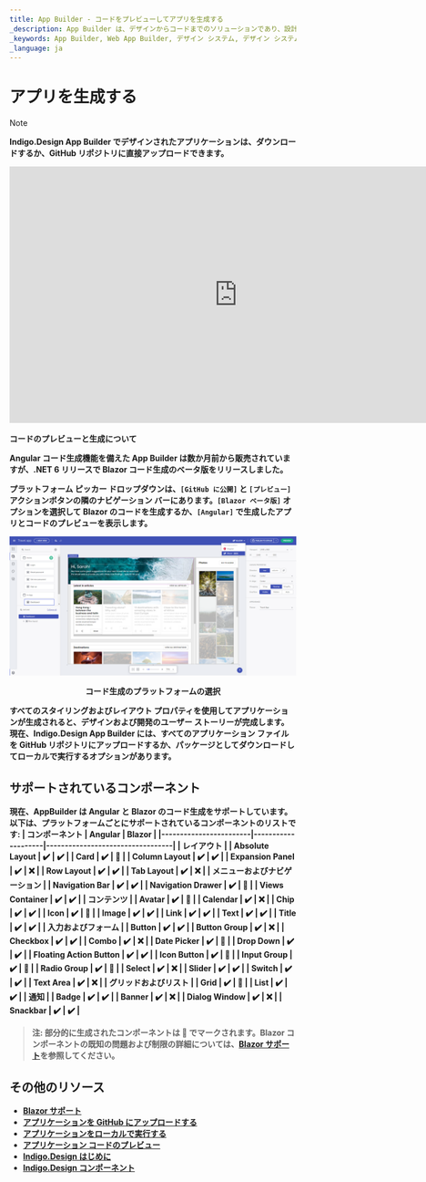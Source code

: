```yaml
---
title: App Builder - コードをプレビューしてアプリを生成する
_description: App Builder は、デザインからコードまでのソリューションであり、設計および開発チームが実際の Web アプリケーションを迅速かつ簡単に設計および構築できるようにします。
_keywords: App Builder, Web App Builder, デザイン システム, デザイン システム UX, UI キット, Sketch, Ignite UI for Angular, Sketch to Angular, Angular, Angular デザイン システム, Sketch から コードをエクスポート, Angular 用のデザイン キット, Sketch UI キット
_language: ja
---
```

# アプリを生成する

> [!NOTE]
><b>Indigo.Design App Builder でデザインされたアプリケーションは、ダウンロードするか、GitHub リポジトリに直接アップロードできます。 

<section class="video-container">
    <div>
        <div class="video-container__item">
            <iframe width="800" height="450" src="https://www.youtube.com/embed/zxT-nIXKn7I" frameborder="0" allowfullscreen></iframe>
        </div>
        <p>コードのプレビューと生成について</p>
    </div>
</section>

Angular コード生成機能を備えた App Builder は数か月前から販売されていますが、.NET 6 リリースで Blazor コード生成のベータ版をリリースしました。

プラットフォーム ピッカー ドロップダウンは、`[GitHub に公開]` と `[プレビュー]` アクションボタンの隣のナビゲーション バーにあります。`[Blazor ベータ版]` オプションを選択して Blazor のコードを生成するか、`[Angular]` で生成したアプリとコードのプレビューを表示します。

<img class="responsive-img" src="../images/generate-code.png" />
<p style="text-align:center;">コード生成のプラットフォームの選択</p>

すべてのスタイリングおよびレイアウト プロパティを使用してアプリケーションが生成されると、デザインおよび開発のユーザー ストーリーが完成します。現在、Indigo.Design App Builder には、すべてのアプリケーション ファイルを GitHub リポジトリにアップロードするか、パッケージとしてダウンロードしてローカルで実行するオプションがあります。

## サポートされているコンポーネント

現在、AppBuilder は Angular と Blazor のコード生成をサポートしています。以下は、プラットフォームごとにサポートされているコンポーネントのリストです:
| コンポーネント              | Angular            | Blazor                           |
|------------------------|--------------------|----------------------------------|
| **レイアウト**                                                                    |
| Absolute Layout        | :heavy_check_mark: | :heavy_check_mark: |
| Card                   | :heavy_check_mark: | :construction:     |
| Column Layout          | :heavy_check_mark: | :heavy_check_mark: |
| Expansion Panel        | :heavy_check_mark: | :x:                |
| Row Layout             | :heavy_check_mark: | :heavy_check_mark: |
| Tab Layout             | :heavy_check_mark: | :x:                |
| **メニューおよびナビゲーション**                                          |
| Navigation Bar         | :heavy_check_mark: | :heavy_check_mark: |
| Navigation Drawer      | :heavy_check_mark: | :construction:     |
| Views Container        | :heavy_check_mark: | :heavy_check_mark: |
| **コンテンツ**                                                      |
| Avatar                 | :heavy_check_mark: | :construction:     |
| Calendar               | :heavy_check_mark: | :x:                |
| Chip                   | :heavy_check_mark: | :heavy_check_mark: |
| Icon                   | :heavy_check_mark: | :construction:     |
| Image                  | :heavy_check_mark: | :heavy_check_mark: |
| Link                   | :heavy_check_mark: | :heavy_check_mark: |
| Text                   | :heavy_check_mark: | :heavy_check_mark: |
| Title                  | :heavy_check_mark: | :heavy_check_mark: |
| **入力およびフォーム**                                                |
| Button                 | :heavy_check_mark: | :heavy_check_mark: |
| Button Group           | :heavy_check_mark: | :x:                |
| Checkbox               | :heavy_check_mark: | :heavy_check_mark: |
| Combo                  | :heavy_check_mark: | :x:                |
| Date Picker            | :heavy_check_mark: | :construction:     |
| Drop Down              | :heavy_check_mark: | :heavy_check_mark: |
| Floating Action Button | :heavy_check_mark: | :heavy_check_mark: |
| Icon Button            | :heavy_check_mark: | :construction:     |
| Input Group            | :heavy_check_mark: | :construction:     |
| Radio Group            | :heavy_check_mark: | :construction:     |
| Select                 | :heavy_check_mark: | :x:                |
| Slider                 | :heavy_check_mark: | :heavy_check_mark: |
| Switch                 | :heavy_check_mark: | :heavy_check_mark: |
| Text Area              | :heavy_check_mark: | :x:                |
| **グリッドおよびリスト**                                                |
| Grid                   | :heavy_check_mark: | :construction:     |
| List                   | :heavy_check_mark: | :heavy_check_mark: |
| **通知**                                                |
| Badge                  | :heavy_check_mark: | :heavy_check_mark: |
| Banner                 | :heavy_check_mark: | :x:                |
| Dialog Window          | :heavy_check_mark: | :x:                |
| Snackbar               | :heavy_check_mark: | :heavy_check_mark: |

> 注: 部分的に生成されたコンポーネントは :construction: でマークされます。Blazor コンポーネントの既知の問題および制限の詳細については、[Blazor サポート](../blazor-support.md#既知の問題点および制限事項)を参照してください。

## その他のリソース

<div class="divider--half"></div>

* [Blazor サポート](../blazor-support.md)
* [アプリケーションを GitHub にアップロードする](upload-application-to-github.md)
* [アプリケーションをローカルで実行する](run-application-locally.md)
* [アプリケーション コードのプレビュー](../preview-code.md)
* [Indigo.Design はじめに](https://jp.infragistics.com/products/indigo-design/help/getting-started)
* [Indigo.Design コンポーネント](https://jp.infragistics.com/products/indigo-design/help/components/components-overview)
